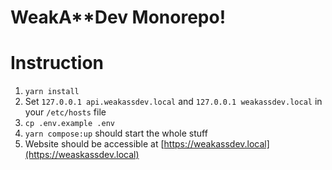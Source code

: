 # WeakA\*\*Dev Monorepo!

# Instruction

1. `yarn install`
2. Set `127.0.0.1 api.weakassdev.local` and `127.0.0.1 weakassdev.local` in your `/etc/hosts` file
3. `cp .env.example .env`
4. `yarn compose:up` should start the whole stuff
5. Website should be accessible at [https://weakassdev.local](https://weaskassdev.local)
